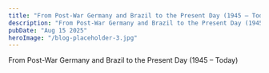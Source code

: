 ```yaml
---
title: "From Post-War Germany and Brazil to the Present Day (1945 – Today)"
description: "From Post-War Germany and Brazil to the Present Day (1945 – Today)"
pubDate: "Aug 15 2025"
heroImage: "/blog-placeholder-3.jpg"
---
```


From Post-War Germany and Brazil to the Present Day (1945 – Today)